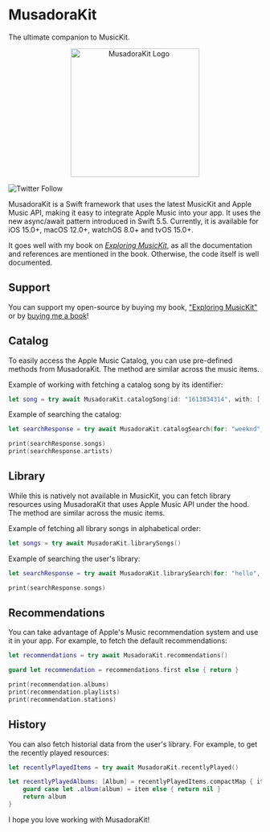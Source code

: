 # MusadoraKit

The ultimate companion to MusicKit.

<p align="center">
  <img src= "https://github.com/rryam/MusadoraKit/blob/main/MusadoraKitIcon.png" alt="MusadoraKit Logo" width="256"/>
</p>

![Twitter Follow](https://img.shields.io/twitter/follow/rudrankriyam?style=social)

MusadoraKit is a Swift framework that uses the latest MusicKit and Apple Music API, making it easy to integrate Apple Music into your app. It uses the new async/await pattern introduced in Swift 5.5. Currently, it is available for iOS 15.0+, macOS 12.0+, watchOS 8.0+ and tvOS 15.0+.

It goes well with my book on [*Exploring MusicKit*](http://exploringmusickit.com), as all the documentation and references are mentioned in the book. Otherwise, the code itself is well documented.

## Support 

You can support my open-source by buying my book, ["Exploring MusicKit"](exploringmusickit.com) or by [buying me a book](https://www.buymeacoffee.com/rudrank)! 

## Catalog 

To easily access the Apple Music Catalog, you can use pre-defined methods from MusadoraKit. The method are similar across the music items. 

Example of working with fetching a catalog song by its identifier: 

```swift 
let song = try await MusadoraKit.catalogSong(id: "1613834314", with: [.albums])
```

Example of searching the catalog: 

```swift 
let searchResponse = try await MusadoraKit.catalogSearch(for: "weeknd", types: [Song.self, Artist.self])

print(searchResponse.songs)
print(searchResponse.artists)
```

## Library 

While this is natively not available in MusicKit, you can fetch library resources using MusadoraKit that uses Apple Music API under the hood. The method are similar across the music items. 

Example of fetching all library songs in alphabetical order: 

```swift 
let songs = try await MusadoraKit.librarySongs()
```

Example of searching the user's library: 

```swift 
let searchResponse = try await MusadoraKit.librarySearch(for: "hello", types: [Song.self])

print(searchResponse.songs)
```

## Recommendations 

You can take advantage of Apple's Music recommendation system and use it in your app. For example, to fetch the default recommendations: 

```swift 
let recommendations = try await MusadoraKit.recommendations()

guard let recommendation = recommendations.first else { return }

print(recommendation.albums)
print(recommendation.playlists)
print(recommendation.stations)
```

## History 

You can also fetch historial data from the user's library. For example, to get the recently played resources: 

```swift 
let recentlyPlayedItems = try await MusadoraKit.recentlyPlayed()

let recentlyPlayedAlbums: [Album] = recentlyPlayedItems.compactMap { item in
    guard case let .album(album) = item else { return nil }
    return album
}
```

I hope you love working with MusadoraKit! 
